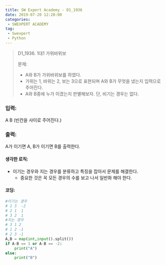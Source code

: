 ```yaml
---
title: SW Expert Academy - D1_1936
date: 2019-07-20 12:28:00
categories:
 - SWEXPERT ACADEMY
tag:
 - Swexpert
 - Python
---
```


> D1_1936. 1대1 가위바위보
>
> 문제:
>
> - A와 B가 가위바위보를 하였다.
> - 가위는 1, 바위는 2, 보는 3으로 표현되며 A와 B가 무엇을 냈는지 입력으로 주어진다.
> - A와 B중에 누가 이겼는지 판별해보자. 단, 비기는 경우는 없다.  

### 입력:

A B (빈칸을 사이로 주어진다.)



### 출력:

A가 이기면 A, B가 이기면 B를 출력한다.



#### 생각한 로직:

- 이기는 경우와 지는 경우를 분류하고 특징을 잡아서 문제를 해결한다.
  - 중요한 것은 꼭 모든 경우의 수를 보고 나서 일반화 해야 한다.



#### 코딩:

```python
#이기는 경우
# 1 3  -2
# 2 1  1
# 3 2  1
#지는 경우
# 3 1 2
# 1 2 -1
# 2 3 -1
A,B = map(int,input().split())
if A-B == 1 or A-B == -2:
    print("A")
else:
    print("B")
```



[출처]: https://www.swexpertacademy.com/